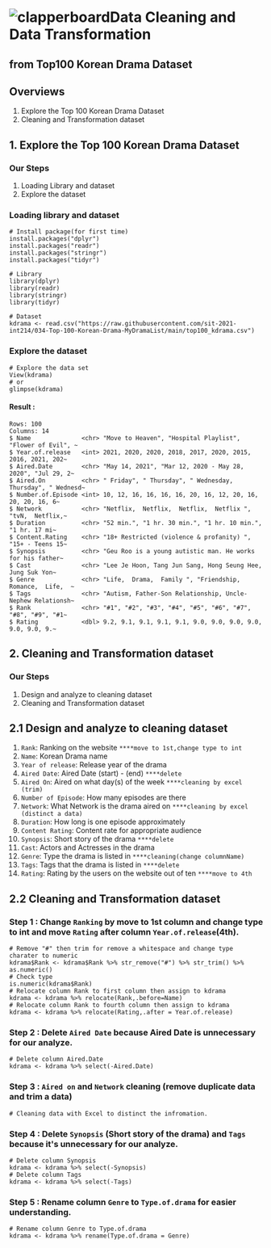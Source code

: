 # ![clapperboard](https://user-images.githubusercontent.com/68800999/145591871-e2a057ea-183e-46b9-aa7f-20135d007c90.png)Data Cleaning and Data Transformation 
## from Top100 Korean Drama Dataset

## Overviews
1. Explore the Top 100 Korean Drama Dataset
2. Cleaning and Transformation dataset

## 1. Explore the Top 100 Korean Drama Dataset
### Our Steps
1. Loading Library and dataset
2. Explore the dataset

### Loading library and dataset
```
# Install package(for first time)
install.packages("dplyr")
install.packages("readr")
install.packages("stringr")
install.packages("tidyr")

# Library
library(dplyr)
library(readr)
library(stringr)
library(tidyr)

# Dataset
kdrama <- read.csv("https://raw.githubusercontent.com/sit-2021-int214/034-Top-100-Korean-Drama-MyDramaList/main/top100_kdrama.csv")
```
### Explore the dataset
```
# Explore the data set
View(kdrama) 
# or
glimpse(kdrama)
```
#### Result :
```
Rows: 100
Columns: 14
$ Name              <chr> "Move to Heaven", "Hospital Playlist", "Flower of Evil", ~
$ Year.of.release   <int> 2021, 2020, 2020, 2018, 2017, 2020, 2015, 2016, 2021, 202~
$ Aired.Date        <chr> "May 14, 2021", "Mar 12, 2020 - May 28, 2020", "Jul 29, 2~
$ Aired.On          <chr> " Friday", " Thursday", " Wednesday, Thursday", " Wednesd~
$ Number.of.Episode <int> 10, 12, 16, 16, 16, 16, 20, 16, 12, 20, 16, 20, 20, 16, 6~
$ Network           <chr> "Netflix,  Netflix,  Netflix,  Netflix ", "tvN,  Netflix,~
$ Duration          <chr> "52 min.", "1 hr. 30 min.", "1 hr. 10 min.", "1 hr. 17 mi~
$ Content.Rating    <chr> "18+ Restricted (violence & profanity) ", "15+ - Teens 15~
$ Synopsis          <chr> "Geu Roo is a young autistic man. He works for his father~
$ Cast              <chr> "Lee Je Hoon, Tang Jun Sang, Hong Seung Hee, Jung Suk Yon~
$ Genre             <chr> "Life,  Drama,  Family ", "Friendship,  Romance,  Life,  ~
$ Tags              <chr> "Autism, Father-Son Relationship, Uncle-Nephew Relationsh~
$ Rank              <chr> "#1", "#2", "#3", "#4", "#5", "#6", "#7", "#8", "#9", "#1~
$ Rating            <dbl> 9.2, 9.1, 9.1, 9.1, 9.1, 9.0, 9.0, 9.0, 9.0, 9.0, 9.0, 9.~
```
## 2. Cleaning and Transformation dataset
### Our Steps 
1. Design and analyze to cleaning dataset
2. Cleaning and Transformation dataset

## 2.1 Design and analyze to cleaning dataset

1. ```Rank```: Ranking on the website ```****move to 1st,change type to int```
2. ```Name```: Korean Drama name
3. ```Year of release```: Release year of the drama 
4. ```Aired Date```: Aired Date (start) - (end) ```****delete```
5. ```Aired On```: Aired on what day(s) of the week ```****cleaning by excel (trim)```
6. ```Number of Episode```: How many episodes are there 
7. ```Network```: What Network is the drama aired on ```****cleaning by excel (distinct a data)```
8. ```Duration```: How long is one episode approximately
9. ```Content Rating```: Content rate for appropriate audience
10. ```Synopsis```: Short story of the drama ```****delete```
11. ```Cast```: Actors and Actresses in the drama
12. ```Genre```: Type the drama is listed in ```****cleaning(change columnName)```
13. ```Tags```: Tags that the drama is listed in ```****delete```
14. ```Rating```: Rating by the users on the website out of ten ```****move to 4th```


## 2.2 Cleaning and Transformation dataset
### Step 1 : Change ```Ranking``` by move to 1st column and change type to int and move ```Rating``` after column ```Year.of.release```(4th).
```
# Remove "#" then trim for remove a whitespace and change type charater to numeric 
kdrama$Rank <- kdrama$Rank %>% str_remove("#") %>% str_trim() %>% as.numeric()
# Check type 
is.numeric(kdrama$Rank)
# Relocate column Rank to first column then assign to kdrama 
kdrama <- kdrama %>% relocate(Rank,.before=Name)
# Relocate column Rank to fourth column then assign to kdrama 
kdrama <- kdrama %>% relocate(Rating,.after = Year.of.release)
```
### Step 2 : Delete ```Aired Date``` because Aired Date is unnecessary for our analyze.
```
# Delete column Aired.Date 
kdrama <- kdrama %>% select(-Aired.Date)
```
### Step 3 : ```Aired on``` and ```Network``` cleaning (remove duplicate data and trim a data)
```
# Cleaning data with Excel to distinct the infromation.
```
### Step 4 : Delete ```Synopsis``` (Short story of the drama) and ```Tags``` because it's unnecessary for our analyze.
```
# Delete column Synopsis
kdrama <- kdrama %>% select(-Synopsis)
# Delete column Tags
kdrama <- kdrama %>% select(-Tags)
```
### Step 5 : Rename column ```Genre``` to ```Type.of.drama``` for easier understanding.
```
# Rename column Genre to Type.of.drama
kdrama <- kdrama %>% rename(Type.of.drama = Genre)
```










